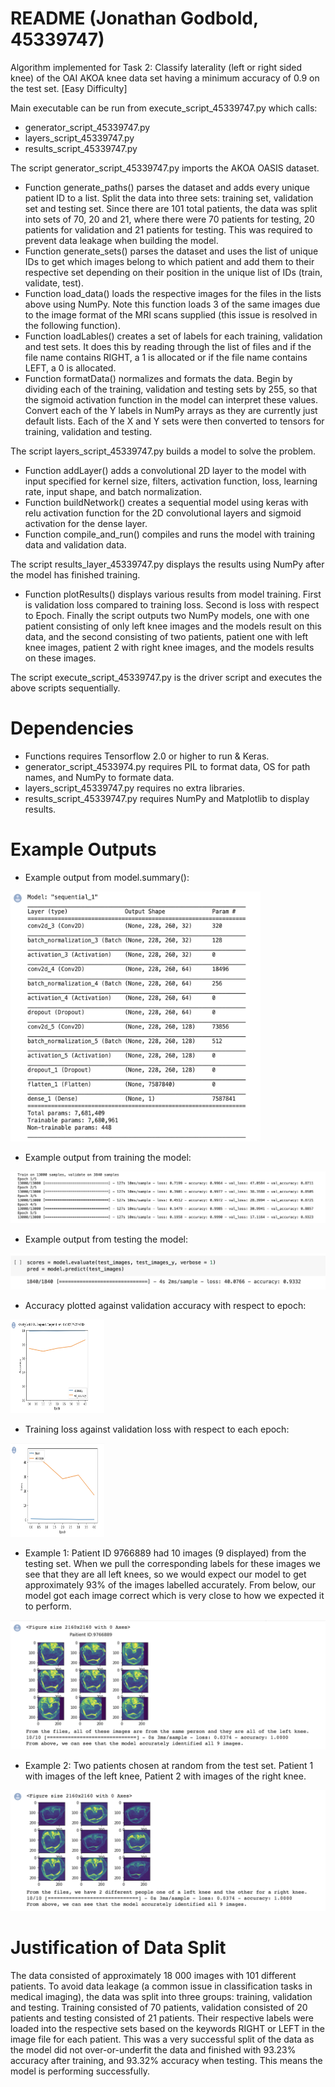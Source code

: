 # README (Jonathan Godbold, 45339747)
Algorithm implemented for Task 2: Classify laterality (left or right sided knee) of the OAI AKOA knee data set having a minimum accuracy of 0.9 on the test set. [Easy Difficulty]

Main executable can be run from execute_script_45339747.py which calls:
* generator_script_45339747.py
* layers_script_45339747.py
* results_script_45339747.py

The script generator_script_45339747.py imports the AKOA OASIS dataset.
* Function generate_paths() parses the dataset and adds every unique patient ID to a list. Split the data into three sets: training set, validation set and testing set. Since there are 101 total patients, the data was split into sets of 70, 20 and 21, where there were 70 patients for testing, 20 patients for validation and 21 patients for testing. This was required to prevent data leakage when building the model. 
* Function generate_sets() parses the dataset and uses the list of unique IDs to get which images belong to which patient and add them to their respective set depending on their position in the unique list of IDs (train, validate, test).
* Function load_data() loads the respective images for the files in the lists above using NumPy. Note this function loads 3 of the same images due to the image format of the MRI scans supplied (this issue is resolved in the following function).
* Function loadLables() creates a set of labels for each training, validation and test sets. It does this by reading through the list of files and if the file name contains RIGHT, a 1 is allocated or if the file name contains LEFT, a 0 is allocated.
* Function formatData() normalizes and formats the data. Begin by dividing each of the training, validation and testing sets by 255, so that the sigmoid activation function in the model can interpret these values. Convert each of the Y labels in NumPy arrays as they are currently just default lists. Each of the X and Y sets were then converted to tensors for training, validation and testing.

The script layers_script_45339747.py builds a model to solve the problem.
* Function addLayer() adds a convolutional 2D layer to the model with input specified for kernel size, filters, activation function, loss, learning rate, input shape, and batch normalization.
* Function buildNetwork() creates a sequential model using keras with relu activation function for the 2D convolutional layers and sigmoid activation for the dense layer.
* Function compile_and_run() compiles and runs the model with training data and validation data.

The script results_layer_45339747.py displays the results using NumPy after the model has finished training.
* Function plotResults() displays various results from model training. First is validation loss compared to training loss. Second is loss with respect to Epoch. Finally the script outputs two NumPy models, one with one patient consisting of only left knee images and the models result on this data, and the second consisting of two patients, patient one with left knee images, patient 2 with right knee images, and the models results on these images.

The script execute_script_45339747.py is the driver script and executes the above scripts sequentially.

# Dependencies
* Functions requires Tensorflow 2.0 or higher to run & Keras.
* generator_script_4533974.py requires PIL to format data, OS for path names, and NumPy to formate data.
* layers_script_45339747.py requires no extra libraries.
* results_script_45339747.py requires NumPy and Matplotlib to display results.

# Example Outputs
* Example output from model.summary():
<img src="data/model_summary.png" width="400" height="400">

* Example output from training the model:
<img src="data/model_train.png">

* Example output from testing the model:
<img src="data/model_test.png">

* Accuracy plotted against validation accuracy with respect to epoch:
<img src="data/acc_valacc.png" width="150" height="150">

* Training loss against validation loss with respect to each epoch:
<img src="data/trainvalidate.png" width="150" height="150">

* Example 1: Patient ID 9766889 had 10 images (9 displayed) from the testing set. When we pull the corresponding labels for these images we see that they are all left knees, so we would expect our model to get approximately 93% of the images labelled accurately. From below, our model got each image correct which is very close to how we expected it to perform.
<img src="data/ex1.png">

* Example 2: Two patients chosen at random from the test set. Patient 1 with images of the left knee, Patient 2 with images of the right knee. 
<img src="data/ex2.png">

# Justification of Data Split
The data consisted of approximately 18 000 images with 101 different patients. To avoid data leakage (a common issue in classification tasks in medical imaging), the data was split into three groups: training, validation and testing. Training consisted of 70 patients, validation consisted of 20 patients and testing consisted of 21 patients. Their respective labels were loaded into the respective sets based on the keywords RIGHT or LEFT in the image file for each patient. This was a very successful split of the data as the model did not over-or-underfit the data and finished with 93.23% accuracy after training, and 93.32% accuracy when testing. This means the model is performing successfully. 